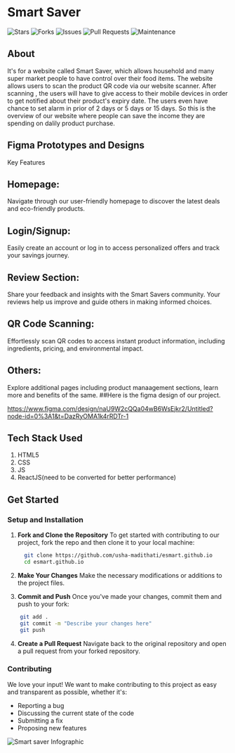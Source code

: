 # Smart Saver

![Stars](https://img.shields.io/github/stars/usha-madithati/esmart.github.io?style=social) ![Forks](https://img.shields.io/github/forks/usha-madithati/esmart.github.io?style=social) ![Issues](https://img.shields.io/github/issues/usha-madithati/esmart.github.io) ![Pull Requests](https://img.shields.io/github/issues-pr/usha-madithati/esmart.github.io) ![Maintenance](https://img.shields.io/maintenance/yes/2024)

## About 

It's for a website called Smart Saver, which allows household and many super market people to have control over their food items. 
The website allows users to scan the product QR code via our website scanner.
After scanning , the users will have to give access to their mobile devices in order to get notified about their product's expiry date.
The users even have chance to set alarm in prior of 2 days or 5 days or 15 days.
So this is the overview of our website where people can save the income they are spending on dalily product purchase.

## Figma Prototypes and Designs
Key Features
## Homepage: 
Navigate through our user-friendly homepage to discover the latest deals and eco-friendly products.
## Login/Signup: 
Easily create an account or log in to access personalized offers and track your savings journey.
## Review Section: 
Share your feedback and insights with the Smart Savers community. Your reviews help us improve and guide others in making informed choices.
## QR Code Scanning: 
Effortlessly scan QR codes to access instant product information, including ingredients, pricing, and environmental impact.
## Others: 
Explore additional pages including product manaagement sections, learn more and benefits of the same.
##Here is the figma design of our project.

 https://www.figma.com/design/naU9W2cQQa04wB6WsEjkr2/Untitled?node-id=0%3A1&t=DazRyOMA1k4rRDTr-1
## Tech Stack Used

1. HTML5
2. CSS
3. JS
4. ReactJS(need to be converted for better performance)

## Get Started

### Setup and Installation

1. **Fork and Clone the Repository**
   To get started with contributing to our project, fork the repo and then clone it to your local machine:
      ```bash
        git clone https://github.com/usha-madithati/esmart.github.io
        cd esmart.github.io
      ```

2. **Make Your Changes**
 Make the necessary modifications or additions to the project files.

3. **Commit and Push**
  Once you've made your changes, commit them and push to your fork:
  ```bash
      git add .
      git commit -m "Describe your changes here"
      git push
   ```

4. **Create a Pull Request**
  Navigate back to the original repository and open a pull request from your forked repository.

 ### Contributing

We love your input! We want to make contributing to this project as easy and transparent as possible, whether it's:
- Reporting a bug
- Discussing the current state of the code
- Submitting a fix
- Proposing new features

![Smart saver Infographic](https://camo.githubusercontent.com/dd5e3080a7adc2ead8f86cbbd6577cee0a38439c0ebf195021ce41587b0a405f/68747470733a2f2f6d69726f2e6d656469756d2e636f6d2f6d61782f313430302f312a633459675258595161794f5657785633376f757272772e706e67)

